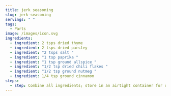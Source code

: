 ```yaml
---
title: jerk seasoning
slug: jerk-seasoning
servings: " "
tags:
  - Parts
image: /images/icon.svg
ingredients:
  - ingredient: 2 tsps dried thyme
  - ingredient: 2 tsps dried parsley
  - ingredient: "2 tsps salt "
  - ingredient: "1 tsp paprika "
  - ingredient: "1 tsp ground allspice "
  - ingredient: "1/2 tsp dried chili flakes "
  - ingredient: "1/2 tsp ground nutmeg "
  - ingredient: 1/4 tsp ground cinnamon
steps:
  - step: Combine all ingredients; store in an airtight container for up to 3 months.
---
```

